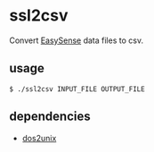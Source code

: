 # ssl2csv

Convert [EasySense](https://store.data-harvest.co.uk/easysense) data files to csv.

## usage

```
$ ./ssl2csv INPUT_FILE OUTPUT_FILE
```

## dependencies

- [dos2unix](https://sourceforge.net/projects/dos2unix/)
